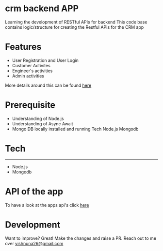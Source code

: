# crm backend APP

Learning the development of RESTful APIs for backend
This code base contains logic/structure for creating the Restful APIs for the CRM app

# Features
* User Registration and User Login
* Customer Activites
*  Engineer's activities
* Admin activities
 
More details around this can be found [here](https://docs.google.com/document/d/1D7zL2m2RzLKDbffHKtJHOnYd-bfN2ENcXppfOO_BNzQ/edit?usp=sharing)

# Prerequisite
* Understanding of Node.js
* Understanding of Async Await
* Mongo DB locally installed and running
Tech
Node.js
Mongodb

# Tech
***
* Node.js
* Mongodb

# API of the app
To have a look at the apps api's click [here](https://docs.google.com/document/d/1odpC5aM7yjXC0jPS32Uj78rXMApW4Fu3Lyt8ECmGksQ/edit?usp=sharing)

# Development
Want to improve? Great! Make the changes and raise a PR. Reach out to me over vishnuna26@gmail.com
